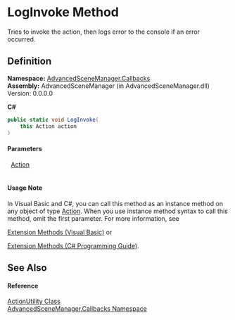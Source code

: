 # LogInvoke Method


Tries to invoke the action, then logs error to the console if an error occurred.



## Definition
**Namespace:** <a href="N_AdvancedSceneManager_Callbacks">AdvancedSceneManager.Callbacks</a>  
**Assembly:** AdvancedSceneManager (in AdvancedSceneManager.dll) Version: 0.0.0.0

**C#**
``` C#
public static void LogInvoke(
	this Action action
)
```



#### Parameters
<dl><dt>  <a href="https://learn.microsoft.com/dotnet/api/system.action" target="_blank" rel="noopener noreferrer">Action</a></dt><dd> </dd></dl>

#### Usage Note
In Visual Basic and C#, you can call this method as an instance method on any object of type <a href="https://learn.microsoft.com/dotnet/api/system.action" target="_blank" rel="noopener noreferrer">Action</a>. When you use instance method syntax to call this method, omit the first parameter. For more information, see <a href="https://docs.microsoft.com/dotnet/visual-basic/programming-guide/language-features/procedures/extension-methods" target="_blank" rel="noopener noreferrer">

Extension Methods (Visual Basic)</a> or <a href="https://docs.microsoft.com/dotnet/csharp/programming-guide/classes-and-structs/extension-methods" target="_blank" rel="noopener noreferrer">

Extension Methods (C# Programming Guide)</a>.

## See Also


#### Reference
<a href="T_AdvancedSceneManager_Callbacks_ActionUtility">ActionUtility Class</a>  
<a href="N_AdvancedSceneManager_Callbacks">AdvancedSceneManager.Callbacks Namespace</a>  
